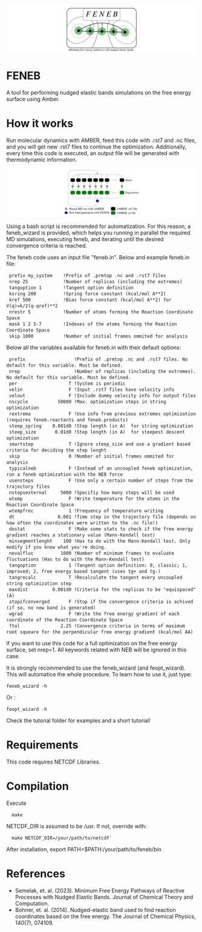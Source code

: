 ![plot](./img1.png)

# FENEB
A tool for performing nudged elastic bands simulations on the free energy surface using Amber.

# How it works
Run molecular dynamics with AMBER, feed this code with .rst7 and .nc files, and you will get new .rst7 files to continue the optimization. Additionally, every time this code is executed, an output file will be generated with thermodynamic information.

![plot](./img2.png)

Using a bash script is recommended for automatization. For this reason, a feneb_wizard is provided, which helps you running in parallel the required MD simulations, executing feneb, and iterating until the desired convergence criteria is reached.

The feneb code uses an input file "feneb.in". Below and example feneb.in file:


```
 prefix my_system    !Prefix of .prmtop .nc and .rst7 files
 nrep 25             !Number of replicas (including the extremes)
 tangoption 1        !Tangent option definition
 ksring 200          !Spring force constant (kcal/mol A**2)
 kref 500            !Bias force constant (kcal/mol A**2) for V(q)=k/2(q-qref)**2
 nrestr 5            !Number of atoms forming the Reaction Coordinate Space
 mask 1 2 5-7        !Indexes of the atoms forming the Reaction Coordinate Space
 skip 1000           !Number of initial frames ommited for analysis
```

Below all the variables available for feneb.in with their default options:

```
 prefix                  !Prefix of .prmtop .nc and .rst7 files. No default for this variable. Must be defined.
 nrep                    !Number of replicas (including the extremes). No default for this variable. Must be defined.
 per                   T !System is periodic
 velin                 F !Input .rst7 files have velocity info
 velout                F !Include dummy velocity info for output files
 nscycle           50000 !Max. optimization steps in string optimization
 rextrema              F !Use info from previous extremes optimization (requires feneb.reactants and feneb.products)
 steep_spring    0.001d0 !Step length (in A)  for string optimization
 steep_size       0.01d0 !Step length (in A)  for steepest descent optimization
 smartstep             T !Ignore steep_size and use a gradient based criteria for deciding the step lenght
 skip                  0 !Number of initial frames ommited for analysis
 typicalneb            F !Instead of an uncoupled feneb optimization, run a feneb optimization with the NEB force
 usensteps             F !Use only a certain number of steps from the trajectory files
 nstepsexternal     5000 !Specifiy how many steps will be used
 wtemp                 F !Write temperature for the atoms in the Reaction Coordinate Space
 wtempfrec             1 !Frequency of temperature writing
 dt                0.001 !Time step in the trajectory file (depends on how often the coordinates were written to the .nc file!)
 dostat                F !Make some stats to check if the free energy gradient reaches a stationary value (Mann-Kendall test)
 minsegmentlenght    100 !Has to do with the Mann-Kendall test. Only modify if you know what you're doing.
 nevalfluc          1000 !Number of minimum frames to evaluate fluctuations (Has to do with the Mann-Kendall test)
 tangoption            1 !Tangent option definition: 0, classic; 1, improved; 2, free energy based tangent (uses tg+ and tg-)
 tangrecalc            T !Recalculate the tangent every uncoupled string optimization step
 maxdist         0.001d0 !Criteria for the replicas to be "equispaced" (A)
 stopifconverged       F !Stop if the convergence criteria is achived (if so, no new band is generated)
 wgrad                 F !Write the free energy gradient of each coordinate of the Reaction Coordinate Space
 ftol               2.25 !Convergence criteria in terms of maximum root squeare for the perpendicular free energy gradient (kcal/mol AA)

```

If you want to use this code for a full optimization on the free energy surface, set nrep=1. All keywords related with NEB will be ignored in this case.

It is strongly recommended to use the feneb_wizard (and feopt_wizard). This will automatice the whole procedure. To learn how to use it, just type:

```
feneb_wizard -h

```

Or :

```
feopt_wizard -h

```

Check the tutorial folder for examples and a short tutorial!

# Requirements
This code requires NETCDF Libraries.

# Compilation
Execute

```
  make
```

NETCDF_DIR is assumed to be /usr. If not, override with:

```
  make NETCDF_DIR=/your/path/to/netcdf`
```

After installation, export PATH=$PATH:/your/path/to/feneb/bin

# References

- Semelak, et. al. (2023). Minimum Free Energy Pathways of Reactive Processes with Nudged Elastic Bands. Journal of Chemical Theory and Computation.
- Bohner, et. al. (2014). Nudged-elastic band used to find reaction coordinates based on the free energy. The Journal of Chemical Physics, 140(7), 074109.
